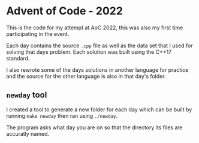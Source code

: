 # Advent of Code - 2022

This is the code for my attempt at AoC 2022, this was also my first time participating in the event.

Each day contains the source ```.cpp``` file as well as the data set that I used for solving that days problem. Each solution was built using the C++17 standard.

I also rewrote some of the days solutions in another language for practice and the source for the other language is also in that day's folder.


## ```newday``` tool

I created a tool to generate a new folder for each day which can be built by running ```make newday``` then ran using ```./newday```.

The program asks what day you are on so that the directory its files are accuratly named.